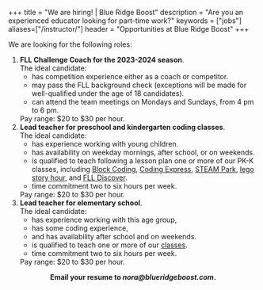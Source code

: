 +++
title = "We are hiring! | Blue Ridge Boost"
description = "Are you an experienced educator looking for part-time work?"
keywords = ["jobs"]
aliases=["/instructor/"]
header = "Opportunities at Blue Ridge Boost"
+++

<div class="container p-2">
    <div class="row">
        <div class="col">
            We are looking for the following roles:
            <ol>
                <li><b>FLL Challenge Coach for the 2023-2024 season</b>.<br> 
                The ideal candidate:
                <ul>
                    <li>has competition experience either as a coach or competitor. 
                    <li>may pass the FLL background check (exceptions will be made for well-qualified under the age of 18 candidates).
                    <li>can attend the team meetings on Mondays and Sundays, from 4 pm to 6 pm. 
                </ul>
                Pay range: $20 to $30 per hour. 
                <li><b>Lead teacher for preschool and kindergarten coding classes</b>.<br> 
                The ideal candidate:
                <ul>
                    <li>has experience working with young children.
                    <li>has availability on weekday mornings, after school, or on weekends.
                    <li>is qualified to teach following a lesson plan one or more of our PK-K classes, including <a href="/class/coding/preschool-block-coding/">Block Coding</a>, <a href="https://education.lego.com/en-us/lessons/preschool-coding-express">Coding Express</a>, <a href="https://education.lego.com/en-us/lessons/preschool-steam-park">STEAM Park</a>, <a href="https://education.lego.com/en-us/lessons/preschool-storytales">lego story hour</a>, and <a href="/class/coding/fll-discover/">FLL Discover</a>. 
                    <li>time commitment two to six hours per week.
                </ul>
                Pay range: $20 to $30 per hour. 
                <li><b>Lead teacher for elementary school</b>. <br> 
                The ideal candidate:
                <ul>
                    <li>has experience working with this age group, 
                    <li>has some coding experience, 
                    <li>and has availability after school and on weekends.
                    <li>is qualified to teach one or more of our <a href="/class/coding/ongoing/">classes</a>.
                    <li>time commitment two to six hours per week.
                </ul>
                Pay range: $20 to $30 per hour. 
            </ol>
        </div>
    </div>
    <div class="row">
        <div class="col">
            <div class="px-2 darknote">
                <center> <b>Email your resume to <em>nora@blueridgeboost.com</em></a>.</b> </center>
            </div>
        </div>
    </div>
</div>